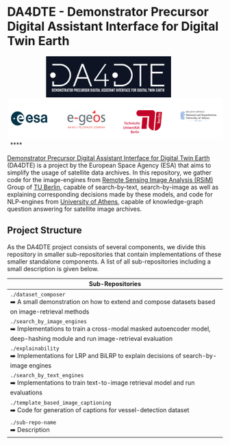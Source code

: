 # DA4DTE - Demonstrator Precursor Digital Assistant Interface for Digital Twin Earth

<div align="center">
<a href="https://ai-cu.be/"><img src="DA4DTE_logo.png" style="font-size: 1rem; height: 6em; width: auto; padding-right: 30px;" /></a>
<a href="https://bmwk.de"><img src="DA4DTE_partners.png" style="font-size: 1rem; height: 6em; width: auto; padding-right: 30px;"/></a>
</div>
&ensp;****
&ensp;

[Demonstrator Precursor Digital Assistant Interface for Digital Twin Earth](http://da4dte.e-geos.earth/) (DA4DTE) is a project by the European Space Agency (ESA) that aims to simplify the usage of satellite data archives. In this repository, we gather code for the image-engines from [Remote Sensing Image Analysis (RSiM)](https://rsim.berlin) Group of [TU Berlin](https://tu.berlin), capable of search-by-text, search-by-image as well as explaining corresponding decisions made by these models, and code for NLP-engines from [University of Athens](https://en.uoa.gr/), capable of knowledge-graph question answering for satellite image archives.


## Project Structure

As the DA4DTE project consists of several components, we divide this repository in smaller sub-repositories that contain implementations of these smaller standalone components. A list of all sub-repositories including a small description is given below.


|  Sub-Repositories |
|-------------|
| `./dataset_composer` <br> ➡️ A small demonstration on how to extend and compose datasets based on image-retrieval methods |
| `./search_by_image_engines` <br> ➡️ Implementations to train a cross-modal masked autoencoder model, deep-hashing module and run image-retrieval evaluation |
| `./explainability` <br> ➡️ Implementations for LRP and BiLRP to explain decisions of search-by-image engines |
| `./search_by_text_engines` <br> ➡️ Implementations to train text-to-image retrieval model and run evaluations |
| `./template_based_image_captioning` <br> ➡️ Code for generation of captions for vessel-detection dataset |
| `./sub-repo-name` <br> ➡️ Description  |



<!-- ## Acknowledgement

- [Remote Sensing Image Analysis (RSiM)](https://rsim.berlin) Group of [TU Berlin](https://tu.berlin)
  - **Genc Hoxha** https://rsim.berlin/team/members/genc-hoxha
  - **Jakob Hackstein** https://rsim.berlin/team/members/jakob-hackstein


#### [Remote Sensing Image Analysis (RSiM)](https://rsim.berlin) Group of [TU Berlin](https://tu.berlin) -->
